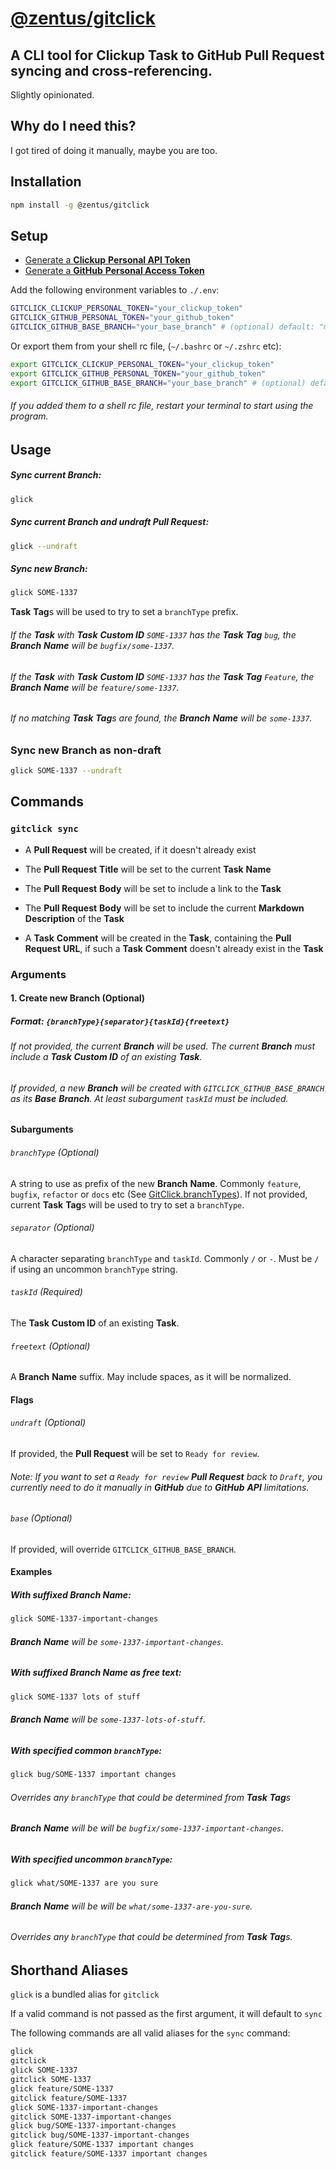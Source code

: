 # [@zentus/gitclick](https://github.com/zentus/gitclick)
## A CLI tool for **Clickup** **Task** to **GitHub** **Pull Request** syncing and cross-referencing.

Slightly opinionated.

## Why do I need this?
I got tired of doing it manually, maybe you are too.

## Installation
```bash
npm install -g @zentus/gitclick
```

## Setup
- [Generate a **Clickup** **Personal API Token**](https://clickup.com/api/developer-portal/authentication#generate-your-personal-api-token)
- [Generate a **GitHub** **Personal Access Token**](https://github.com/settings/tokens)

Add the following environment variables to `./.env`:
```bash
GITCLICK_CLICKUP_PERSONAL_TOKEN="your_clickup_token"
GITCLICK_GITHUB_PERSONAL_TOKEN="your_github_token"
GITCLICK_GITHUB_BASE_BRANCH="your_base_branch" # (optional) default: "main"
```

Or export them from your shell rc file, (`~/.bashrc` or `~/.zshrc` etc):
```bash
export GITCLICK_CLICKUP_PERSONAL_TOKEN="your_clickup_token"
export GITCLICK_GITHUB_PERSONAL_TOKEN="your_github_token"
export GITCLICK_GITHUB_BASE_BRANCH="your_base_branch" # (optional) default: "main"
```

###### If you added them to a shell rc file, restart your terminal to start using the program.

## Usage
##### Sync current **Branch**:  
```bash
glick
```

##### Sync current **Branch** and undraft **Pull Request**:
```bash
glick --undraft
```

##### Sync new **Branch**:
```bash
glick SOME-1337
```
**Task** **Tag**s will be used to try to set a `branchType` prefix.
  
###### If the **Task** with **Task** **Custom ID** `SOME-1337` has the **Task** **Tag** `bug`, the **Branch** **Name** will be `bugfix/some-1337`.
  
###### If the **Task** with **Task** **Custom ID** `SOME-1337` has the **Task** **Tag** `Feature`, the **Branch** **Name** will be `feature/some-1337`.

###### If no matching **Task** **Tag**s are found, the **Branch** **Name** will be `some-1337`.  

### Sync new **Branch** as non-draft
```bash
glick SOME-1337 --undraft
```
  
## Commands
### `gitclick sync`
- A **Pull Request** will be created, if it doesn't already exist  
  
- The **Pull Request** **Title** will be set to the current **Task** **Name**  
  
- The **Pull Request** **Body** will be set to include a link to the **Task**  
  
- The **Pull Request** **Body** will be set to include the current **Markdown Description** of the **Task**  
    
- A **Task** **Comment** will be created in the **Task**, containing the **Pull Request** **URL**, if such a **Task** **Comment** doesn't already exist in the **Task**  
  
### Arguments
#### 1. Create new **Branch** (Optional)
##### Format: `{branchType}{separator}{taskId}{freetext}`  
  
###### If not provided, the current **Branch** will be used. The current **Branch** must include a **Task** **Custom ID** of an existing **Task**.
  
###### If provided, a new **Branch** will be created with `GITCLICK_GITHUB_BASE_BRANCH` as its **Base** **Branch**. At least subargument `taskId` must be included.
  
#### Subarguments
  
###### `branchType` (Optional)  
  
A string to use as prefix of the new **Branch** **Name**. Commonly `feature`, `bugfix`, `refactor` or `docs` etc (See [GitClick.branchTypes](https://github.com/zentus/gitclick/blob/main/src/lib.js#L38)). If not provided, current **Task** **Tag**s will be used to try to set a `branchType`.
  
###### `separator` (Optional)  
  
A character separating `branchType` and `taskId`. Commonly `/` or `-`. Must be `/` if using an uncommon `branchType` string.
  
###### `taskId` (Required)  
  
The **Task** **Custom ID** of an existing **Task**.

###### `freetext` (Optional)  
  
A **Branch** **Name** suffix. May include spaces, as it will be normalized.
  
#### Flags
###### `undraft` (Optional)  
If provided, the **Pull Request** will be set to `Ready for review`.  

###### Note: If you want to set a `Ready for review` **Pull Request** back to `Draft`, you currently need to do it manually in **GitHub** due to **GitHub** **API** limitations.

###### `base` (Optional)
If provided, will override `GITCLICK_GITHUB_BASE_BRANCH`.

#### Examples

##### With suffixed **Branch** **Name**:
```bash
glick SOME-1337-important-changes
```
###### **Branch** **Name** will be `some-1337-important-changes`.

##### With suffixed **Branch** **Name** as free text:
```bash
glick SOME-1337 lots of stuff
```
###### **Branch** **Name** will be `some-1337-lots-of-stuff`.

##### With specified common `branchType`:
```bash
glick bug/SOME-1337 important changes
```
###### Overrides any `branchType` that could be determined from **Task** **Tag**s
###### **Branch** **Name** will be will be `bugfix/some-1337-important-changes`.

##### With specified uncommon `branchType`:
```bash
glick what/SOME-1337 are you sure
```
###### **Branch** **Name** will be will be `what/some-1337-are-you-sure`.
###### Overrides any `branchType` that could be determined from **Task Tag**s.

## Shorthand Aliases
`glick` is a bundled alias for `gitclick`

If a valid command is not passed as the first argument, it will default to `sync`
  
The following commands are all valid aliases for the `sync` command:
```bash
glick
gitclick
glick SOME-1337
gitclick SOME-1337
glick feature/SOME-1337
gitclick feature/SOME-1337
glick SOME-1337-important-changes
gitclick SOME-1337-important-changes
glick bug/SOME-1337-important-changes
gitclick bug/SOME-1337-important-changes
glick feature/SOME-1337 important changes
gitclick feature/SOME-1337 important changes
```